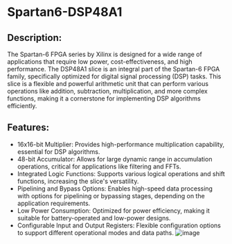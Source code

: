 # Spartan6-DSP48A1
## Description:
The Spartan-6 FPGA series by Xilinx is designed for a wide range of applications that require low power, cost-effectiveness, and high performance. The DSP48A1 slice is an integral part of the Spartan-6 FPGA family, specifically optimized for digital signal processing (DSP) tasks. This slice is a flexible and powerful arithmetic unit that can perform various operations like addition, subtraction, multiplication, and more complex functions, making it a cornerstone for implementing DSP algorithms efficiently.
## Features:
- 16x16-bit Multiplier: Provides high-performance multiplication capability, essential for DSP algorithms.
- 48-bit Accumulator: Allows for large dynamic range in accumulation operations, critical for applications like filtering and FFTs.
- Integrated Logic Functions: Supports various logical operations and shift functions, increasing the slice's versatility.
- Pipelining and Bypass Options: Enables high-speed data processing with options for pipelining or bypassing stages, depending on the application requirements.
- Low Power Consumption: Optimized for power efficiency, making it suitable for battery-operated and low-power designs.
- Configurable Input and Output Registers: Flexible configuration options to support different operational modes and data paths.
![image](https://github.com/user-attachments/assets/b7c7ae8e-0e4f-441c-a5b0-67dd9aca2d35)
